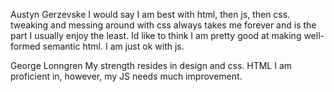 Austyn Gerzevske
I would say I am best with html, then js, then css. tweaking and messing around with css always takes me forever and is the part I usually enjoy the least. Id like to think I am pretty good at making well-formed semantic html. I am just ok with js.

George Lonngren
My strength resides in design and css. HTML I am proficient in, however, my JS needs much improvement.
